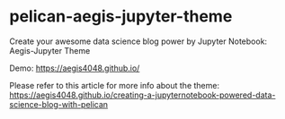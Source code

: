 # pelican-aegis-jupyter-theme
Create your awesome data science blog power by Jupyter Notebook: Aegis-Jupyter Theme

Demo: https://aegis4048.github.io/  

Please refer to this article for more info about the theme: https://aegis4048.github.io/creating-a-jupyternotebook-powered-data-science-blog-with-pelican
